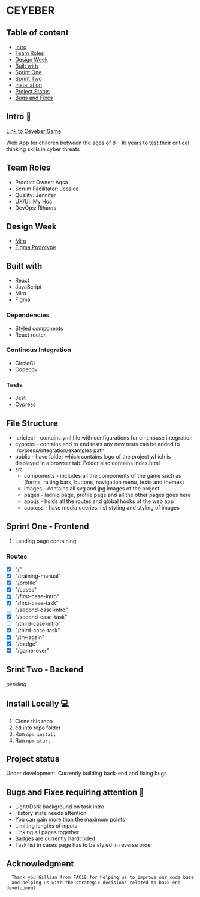 # CEYEBER

## Table of content

- [Intro](#Intro)
- [Team Roles](#Team-Roles)
- [Design Week](#Design-Week)
- [Built with](#Built-with)
- [Sprint One](#Sprint-One---Frontend)
- [Sprint Two](#Sprint-Two)
- [Installation](#Install-Locally-computer)
- [Project Status](#Project-status)
- [Bugs and Fixes](#Bugs-and-Fixes-requiring-attention-bug)


## Intro :wave:

[Link to Ceyeber Game](https://ceyeber.netlify.app/)

Web App for children between the ages of 8 - 16 years to test their critical thinking skills in cyber threats

## Team Roles
* Product Owner: Aqsa 
* Scrum Facilitator: Jessica
* Quality: Jennifer
* UX/UI: My Hoa
* DevOps: Rihards

## Design Week
* [Miro](https://miro.com/app/board/o9J_kkNyd_Y=/)
* [Figma Prototype](https://www.figma.com/file/yaQqjJ4Erb8nineVf1r5SG/Ceyeber-Detective-App?node-id=176%3A434)

## Built with

- React
- JavaScript
- Miro
- Figma

### Dependencies

- Styled components
- React router

### Continous Integration

* CircleCI
* Codecov
  
### Tests

* Jest
* Cypress

## File Structure

- .cricleci - contains yml file with configurations for cintinouse integration 
- cypress - contains end to end tests any new tests can be added to ./cypress/integration/examples path
- public - have folder which contains logo of the project which is displayed in a browser tab. Folder also contains index.html
- src 
    - components - includes all the components of the game such as (forms, raiting bars, buttons, navigation menu, texts and themes)
    - images - contains all svg and jpg images of the project
    - pages - ladnig page, profile page and all the other pages goes here
    - app.js - holds all the routes and global hooks of the web app
    - app.css - have media queries, list styling and styling of images

## Sprint One - Frontend 

1. Landing page containing 

### Routes

- [x] "/" 
- [x] "/training-manual"
- [x] "/profile"
- [x] "/cases"
- [x] "/first-case-intro"
- [x] "/first-case-task"
- [ ] "/second-case-intro"
- [x] "/second-case-task"
- [ ] "/third-case-intro"
- [x] "/third-case-task"
- [x] "/try-again"
- [x] "/badge"
- [x] "/game-over"

## Srint Two - Backend
_pending_

## Install Locally :computer:
1. Clone this repo
2. cd into repo folder
3. Run `npm install`
4. Run `npm start`

## Project status

Under development. Currently building back-end and fixing bugs

## Bugs and Fixes requiring attention :bug:
* Light/Dark background on task intro
* History state needs attention
* You can gain more than the maximum points
* Limiting lengths of inputs
* Linking all pages together
* Badges are currently hardcoded
* Task list in cases page has to be styled in reverse order

## Acknowledgment

```
  Thank you Gillian from FAC18 for helping us to improve our code base 
  and helping us with the strategic decisions related to back end development.
```
